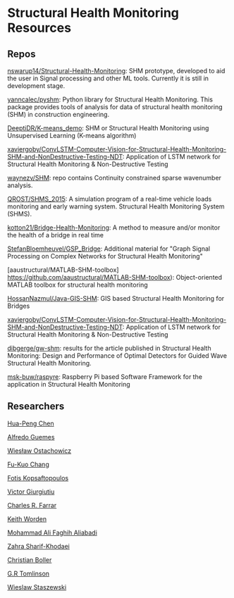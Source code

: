 # Structural Health Monitoring Resources


## Repos
[nswarup14/Structural-Health-Monitoring](https://github.com/nswarup14/Structural-Health-Monitoring): SHM prototype, developed to aid the user in Signal processing and other ML tools. Currently it is still in development stage.

[yanncalec/pyshm](https://github.com/yanncalec/pyshm): Python library for Structural Health Monitoring. This package provides tools of analysis for data of structural health monitoring (SHM) in construction engineering.

[DeeptiDR/K-means_demo](https://github.com/DeeptiDR/K-means_demo): SHM or Structural Health Monitoring using Unsupervised Learning (K-means algorithm)

[xaviergoby/ConvLSTM-Computer-Vision-for-Structural-Health-Monitoring-SHM-and-NonDestructive-Testing-NDT](https://github.com/xaviergoby/ConvLSTM-Computer-Vision-for-Structural-Health-Monitoring-SHM-and-NonDestructive-Testing-NDT): Application of LSTM network for Structural Health Monitoring & Non-Destructive Testing

[waynezv/SHM](https://github.com/waynezv/SHM): repo contains Continuity constrained sparse wavenumber analysis.

[QROST/SHMS_2015](https://github.com/QROST/SHMS_2015): A simulation program of a real-time vehicle loads monitoring and early warning system. Structural Health Monitoring System (SHMS).

[kotton21/Bridge-Health-Monitoring](https://github.com/kotton21/Bridge-Health-Monitoring): A method to measure and/or monitor the health of a bridge in real time

[StefanBloemheuvel/GSP_Bridge](https://github.com/StefanBloemheuvel/GSP_Bridge): Additional material for "Graph Signal Processing on Complex Networks for Structural Health Monitoring"

[aaustructural/MATLAB-SHM-toolbox] https://github.com/aaustructural/MATLAB-SHM-toolbox): Object-oriented MATLAB toolbox for structural health monitoring

[HossanNazmul/Java-GIS-SHM](https://github.com/HossanNazmul/Java-GIS-SHM): GIS based Structural Health Monitoring for Bridges

[xaviergoby/ConvLSTM-Computer-Vision-for-Structural-Health-Monitoring-SHM-and-NonDestructive-Testing-NDT](https://github.com/xaviergoby/ConvLSTM-Computer-Vision-for-Structural-Health-Monitoring-SHM-and-NonDestructive-Testing-NDT): Application of LSTM network for Structural Health Monitoring & Non-Destructive Testing

[dibgerge/gw-shm](https://github.com/dibgerge/gw-shm): results for the article published in Structural Health Monitoring: Design and Performance of Optimal Detectors for Guided Wave Structural Health Monitoring.

[msk-buw/raspyre](https://github.com/msk-buw/raspyre): Raspberry Pi based Software Framework for the application in Structural Health Monitoring


## Researchers

[Hua-Peng Chen](https://scholar.google.com/citations?user=pNu1t0oAAAAJ)

[Alfredo Guemes](https://scholar.google.com/citations?user=CeO_jmsAAAAJ)

[Wiesław Ostachowicz](https://www.imp.gda.pl/en/wieslaw-ostachowicz)

[Fu-Kuo Chang](https://profiles.stanford.edu/fu-kuo-chang)

[Fotis Kopsaftopoulos](https://scholar.google.co.in/citations?user=5Jaec-kAAAAJ)

[Victor Giurgiutiu](https://scholar.google.co.in/citations?user=N_jW68UAAAAJ)

[Charles R. Farrar](https://scholar.google.co.in/citations?user=Iz4v9FwAAAAJ)

[Keith Worden](https://scholar.google.co.uk/citations?user=Epgfi_UAAAAJ)

[Mohammad Ali Faghih Aliabadi](https://scholar.google.com/citations?user=F2SvQ4cAAAAJ)

[Zahra Sharif-Khodaei](https://scholar.google.co.in/citations?user=iy8X1bUAAAAJ)

[Christian Boller](https://www.researchgate.net/profile/Christian_Boller)

[G.R Tomlinson](https://www.researchgate.net/scientific-contributions/GR-Tomlinson-72978109)

[Wieslaw Staszewski](https://www.researchgate.net/profile/Wieslaw_Staszewski)


